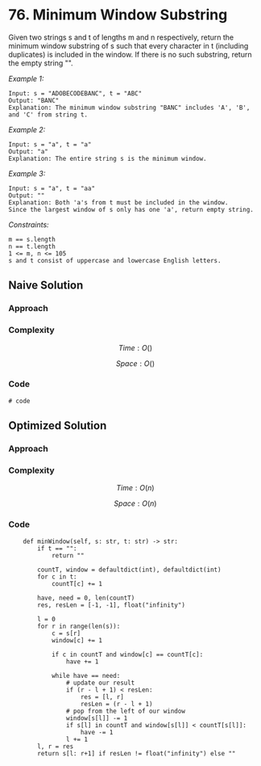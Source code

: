 # 76. Minimum Window Substring
Given two strings s and t of lengths m and n respectively, return the minimum window
substring
of s such that every character in t (including duplicates) is included in the window. If there is no such substring, return the empty string "".

*Example 1:*

```
Input: s = "ADOBECODEBANC", t = "ABC"
Output: "BANC"
Explanation: The minimum window substring "BANC" includes 'A', 'B', and 'C' from string t.
```

*Example 2:*

```
Input: s = "a", t = "a"
Output: "a"
Explanation: The entire string s is the minimum window.
```

*Example 3:*

```
Input: s = "a", t = "aa"
Output: ""
Explanation: Both 'a's from t must be included in the window.
Since the largest window of s only has one 'a', return empty string.
```

*Constraints:*

```
m == s.length
n == t.length
1 <= m, n <= 105
s and t consist of uppercase and lowercase English letters.
```

## Naive Solution

### Approach
<!-- Describe your approach to solving the problem. -->

### Complexity
$$Time: O()$$

$$Space: O()$$

### Code
```
# code
```

## Optimized Solution

### Approach
<!-- Describe your approach to solving the problem. -->

### Complexity
$$Time: O(n)$$

$$Space: O(n)$$

### Code
```
    def minWindow(self, s: str, t: str) -> str:
        if t == "":
            return ""

        countT, window = defaultdict(int), defaultdict(int)
        for c in t:
            countT[c] += 1

        have, need = 0, len(countT)
        res, resLen = [-1, -1], float("infinity")

        l = 0
        for r in range(len(s)):
            c = s[r]
            window[c] += 1

            if c in countT and window[c] == countT[c]:
                have += 1

            while have == need:
                # update our result
                if (r - l + 1) < resLen:
                    res = [l, r]
                    resLen = (r - l + 1)
                # pop from the left of our window
                window[s[l]] -= 1
                if s[l] in countT and window[s[l]] < countT[s[l]]:
                    have -= 1
                l += 1
        l, r = res
        return s[l: r+1] if resLen != float("infinity") else ""
```